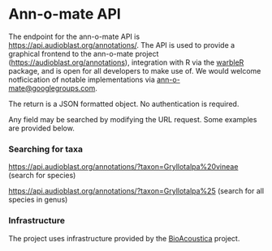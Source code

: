 # Ann-o-mate API

The endpoint for the ann-o-mate API is https://api.audioblast.org/annotations/. The API is used to provide a graphical frontend to the ann-o-mate project (https://audioblast.org/annotations), integration with R via the [warbleR](https://cran.r-project.org/package=warbleR) package, and is open for all developers to make use of. We would welcome notficication of notable implementations via ann-o-mate@googlegroups.com. 

The return is a JSON formatted object. No authentication is required.

Any field may be searched by modifying the URL request. Some examples are provided below.

### Searching for taxa
https://api.audioblast.org/annotations/?taxon=Gryllotalpa%20vineae (search for species)

https://api.audioblast.org/annotations/?taxon=Gryllotalpa%25 (search for all species in genus)

### Infrastructure
The project uses infrastructure provided by the [BioAcoustica](http://bio.acousti.ca) project.
